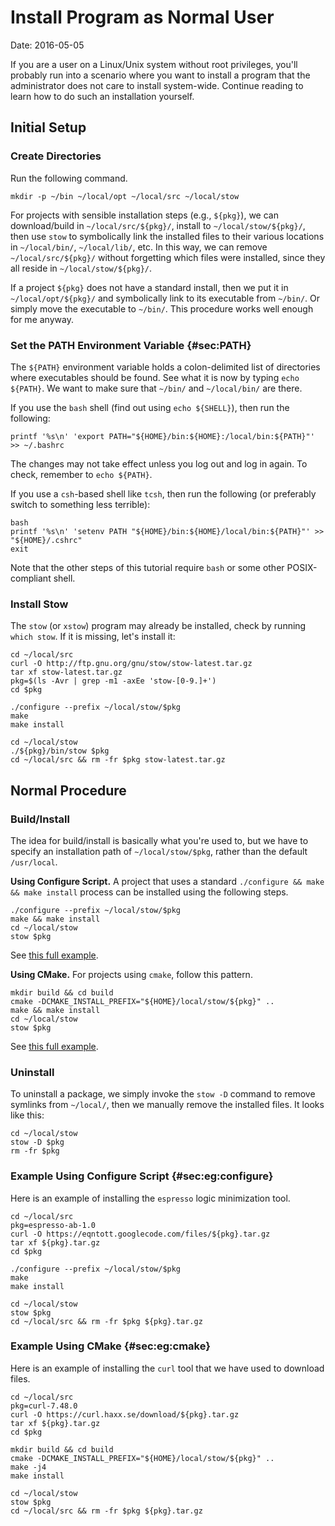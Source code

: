 
# Install Program as Normal User

Date: 2016-05-05

If you are a user on a Linux/Unix system without root privileges, you'll probably run into a scenario where you want to install a program that the administrator does not care to install system-wide.
Continue reading to learn how to do such an installation yourself.

## Initial Setup

### Create Directories

Run the following command.

```shell
mkdir -p ~/bin ~/local/opt ~/local/src ~/local/stow
```

For projects with sensible installation steps (e.g., `${pkg}`), we can download/build in `~/local/src/${pkg}/`, install to `~/local/stow/${pkg}/`, then use `stow` to symbolically link the installed files to their various locations in `~/local/bin/`, `~/local/lib/`, etc.
In this way, we can remove `~/local/src/${pkg}/` without forgetting which files were installed, since they all reside in `~/local/stow/${pkg}/`.

If a project `${pkg}` does not have a standard install, then we put it in `~/local/opt/${pkg}/` and symbolically link to its executable from `~/bin/`.
Or simply move the executable to `~/bin/`.
This procedure works well enough for me anyway.

### Set the PATH Environment Variable {#sec:PATH}

The `${PATH}` environment variable holds a colon-delimited list of directories where executables should be found.
See what it is now by typing `echo ${PATH}`.
We want to make sure that `~/bin/` and `~/local/bin/` are there.

If you use the `bash` shell (find out using `echo ${SHELL}`), then run the following:
```shell
printf '%s\n' 'export PATH="${HOME}/bin:${HOME}:/local/bin:${PATH}"' >> ~/.bashrc
```
The changes may not take effect unless you log out and log in again.
To check, remember to `echo ${PATH}`.

If you use a `csh`-based shell like `tcsh`, then run the following (or preferably switch to something less terrible):
```shell
bash
printf '%s\n' 'setenv PATH "${HOME}/bin:${HOME}/local/bin:${PATH}"' >> "${HOME}/.cshrc"
exit
```
Note that the other steps of this tutorial require `bash` or some other POSIX-compliant shell.

### Install Stow

The `stow` (or `xstow`) program may already be installed, check by running `which stow`.
If it is missing, let's install it:

```shell
cd ~/local/src
curl -O http://ftp.gnu.org/gnu/stow/stow-latest.tar.gz
tar xf stow-latest.tar.gz
pkg=$(ls -Avr | grep -m1 -axEe 'stow-[0-9.]+')
cd $pkg

./configure --prefix ~/local/stow/$pkg
make
make install

cd ~/local/stow
./${pkg}/bin/stow $pkg
cd ~/local/src && rm -fr $pkg stow-latest.tar.gz
```

## Normal Procedure

### Build/Install

The idea for build/install is basically what you're used to, but we have to specify an installation path of `~/local/stow/$pkg`, rather than the default `/usr/local`.

**Using Configure Script.**
A project that uses a standard `./configure && make && make install` process can be installed using the following steps.

```shell
./configure --prefix ~/local/stow/$pkg
make && make install
cd ~/local/stow
stow $pkg
```
See [this full example](#sec:eg:configure).

**Using CMake.**
For projects using `cmake`, follow this pattern.

```shell
mkdir build && cd build
cmake -DCMAKE_INSTALL_PREFIX="${HOME}/local/stow/${pkg}" ..
make && make install
cd ~/local/stow
stow $pkg
```
See [this full example](#sec:eg:cmake).

### Uninstall

To uninstall a package, we simply invoke the `stow -D` command to remove symlinks from `~/local/`, then we manually remove the installed files.
It looks like this:

```shell
cd ~/local/stow
stow -D $pkg
rm -fr $pkg
```

### Example Using Configure Script {#sec:eg:configure}

Here is an example of installing the `espresso` logic minimization tool.

```shell
cd ~/local/src
pkg=espresso-ab-1.0
curl -O https://eqntott.googlecode.com/files/${pkg}.tar.gz
tar xf ${pkg}.tar.gz
cd $pkg

./configure --prefix ~/local/stow/$pkg
make
make install

cd ~/local/stow
stow $pkg
cd ~/local/src && rm -fr $pkg ${pkg}.tar.gz
```

### Example Using CMake {#sec:eg:cmake}

Here is an example of installing the `curl` tool that we have used to download files.

```shell
cd ~/local/src
pkg=curl-7.48.0
curl -O https://curl.haxx.se/download/${pkg}.tar.gz
tar xf ${pkg}.tar.gz
cd $pkg

mkdir build && cd build
cmake -DCMAKE_INSTALL_PREFIX="${HOME}/local/stow/${pkg}" ..
make -j4
make install

cd ~/local/stow
stow $pkg
cd ~/local/src && rm -fr $pkg ${pkg}.tar.gz
```
